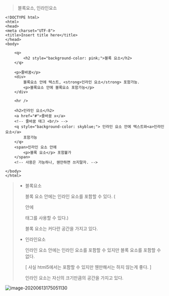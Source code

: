 > 블록요소, 인라인요소



``` 
<!DOCTYPE html>
<html>
<head>
<meta charset="UTF-8">
<title>Insert title here</title>
</head>
<body>

	<q>
		<h2 style="background-color: pink;">블록 요소</h2>
	</q>

	<p>줄바꿈</p>
	<div>
		블록요소 안에 텍스트, <strong>인라인 요소</strong> 포함가능.
		<p>블록요소 안에 블록요소 포함가능</p>
	</div>

	<hr />

	<h2>인라인 요소</h2>
	<a href="#">줄바꿈 x</a>
	<!-- 줄바꿈 태그 <br/> -->
	<q style="background-color: skyblue;"> 인라인 요소 안에 텍스트와<a>인라인 요소</a>
		포함가능
	</q>
	<span>인라인 요소 안에
		<p>블록 요소</p> 포함불가
	</span>
	<!-- 사용은 가능하나, 웬만하면 쓰지말자. -->

</body>
</html>
```

> - 블록요소
>
>   블록 요소 안에는 인라인 요소를 포함할 수 있다. (<div> 안에 <p>태그를 사용할 수 있다.)
>
>   블록 요소는 커다란 공간을 가지고 있다.
>
>   
>
> - 인라인요소
>
>   인라인 요소 안에는 인라인 요소를 포함할 수 있지만 블록 요소를 포함할 수 없다.
>
>   [ 사실 html5에서는 포함할 수 있지만 웬만해서는 하지 않는게 좋다. ]
>   
>   인라인 요소는 자신의 크기만큼의 공간을 가지고 있다.

![image-20200613175051130](C:\Users\rgusq\AppData\Roaming\Typora\typora-user-images\image-20200613175051130.png)